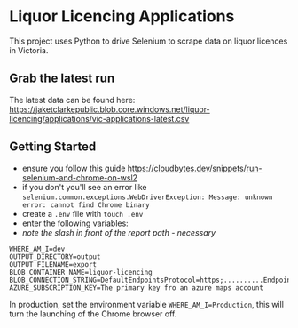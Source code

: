 # Liquor Licencing Applications

This project uses Python to drive Selenium to scrape data on liquor licences in Victoria.

## Grab the latest run

The latest data can be found here: https://jaketclarkepublic.blob.core.windows.net/liquor-licencing/applications/vic-applications-latest.csv

## Getting Started

* ensure you follow this guide <https://cloudbytes.dev/snippets/run-selenium-and-chrome-on-wsl2>
* if you don't you'll see an error like `selenium.common.exceptions.WebDriverException: Message: unknown error: cannot find Chrome binary`
* create a `.env` file with `touch .env`
* enter the following variables:
* *note the slash in front of the report path - necessary*

```text
WHERE_AM_I=dev
OUTPUT_DIRECTORY=output
OUTPUT_FILENAME=export
BLOB_CONTAINER_NAME=liquor-licencing
BLOB_CONNECTION_STRING=DefaultEndpointsProtocol=https;..........EndpointSuffix=core.windows.net
AZURE_SUBSCRIPTION_KEY=The primary key fro an azure maps account
```

In production, set the environment variable `WHERE_AM_I=Production`, this will turn the launching of the Chrome browser off.

